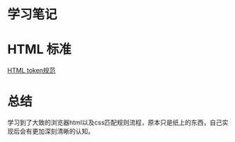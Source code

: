 # 学习笔记
# HTML 标准
[HTML token规范](https://html.spec.whatwg.org/multipage/#toc-syntax)

# 总结
学习到了大致的浏览器html以及css匹配规则流程，原本只是纸上的东西，自己实现后会有更加深刻清晰的认知。